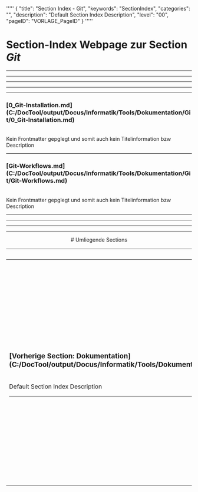 '''''
{
"title": "Section Index - Git",
"keywords": "SectionIndex",
"categories": "",
"description": "Default Section Index Description",
"level": "00",
"pageID": "VORLAGE_PageID"
}
'''''


<h1>Section-Index Webpage zur Section <i>Git</i></h1>

<hr><hr><hr><hr><hr>


<h3>[0_Git-Installation.md](C:/DocTool/output/Docus/Informatik/Tools/Dokumentation/Git/0_Git-Installation.md)</h3><br>Kein Frontmatter gepglegt und somit auch kein Titelinformation bzw Description<hr>


<h3>[Git-Workflows.md](C:/DocTool/output/Docus/Informatik/Tools/Dokumentation/Git/Git-Workflows.md)</h3><br>Kein Frontmatter gepglegt und somit auch kein Titelinformation bzw Description<hr><center><hr><hr><hr> # Umliegende Sections
 </h2><br><table><thead> <tr> <th><center>Vorgelagerte Section</center></th> <th><center>Nachgelagerte Section</center></th></tr></thead><tbody><tr><td><h3>[Vorherige Section: Dokumentation](C:/DocTool/output/Docus/Informatik/Tools/Dokumentation/SectionIndex_DocTooloutputDocusInformatikToolsDokumentation.html)</h3><br>Default Section Index Description<hr></td><td><h3>[Nachfolgende Section: 00_Git_Basics](C:/DocTool/output/Docus/Informatik/Tools/Dokumentation/Git/00_Git_Basics/SectionIndex_DocTooloutputDocusInformatikToolsDokumentationGit00_Git_Basics.html)</h3><br>Default Section Index Description<hr><h3>[Nachfolgende Section: 10_Git_Branches](C:/DocTool/output/Docus/Informatik/Tools/Dokumentation/Git/10_Git_Branches/SectionIndex_DocTooloutputDocusInformatikToolsDokumentationGit10_Git_Branches.html)</h3><br>Default Section Index Description<hr><h3>[Nachfolgende Section: Git_CheatSheetsPDF](C:/DocTool/output/Docus/Informatik/Tools/Dokumentation/Git/Git_CheatSheetsPDF/SectionIndex_DocTooloutputDocusInformatikToolsDokumentationGitGit_CheatSheetsPDF.html)</h3><br>Default Section Index Description<hr><h3>[Nachfolgende Section: Udemy-Course](C:/DocTool/output/Docus/Informatik/Tools/Dokumentation/Git/Udemy-Course/SectionIndex_DocTooloutputDocusInformatikToolsDokumentationGitUdemy-Course.html)</h3><br>Default Section Index Description<hr></td></tr></tbody></table>
